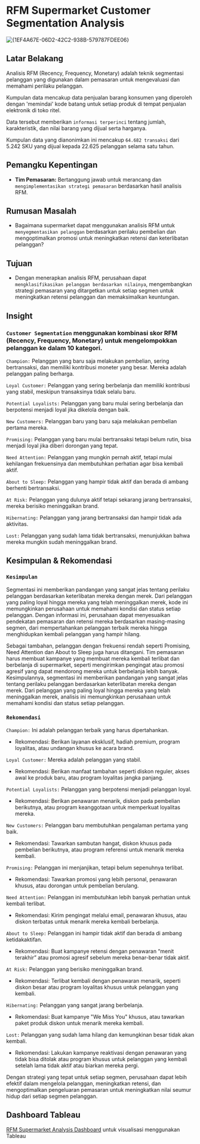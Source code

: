 # RFM Supermarket Customer Segmentation Analysis

![{1EF4A67E-06D2-42C2-938B-579787FDEE06}](https://github.com/user-attachments/assets/381c4313-1376-4426-9453-33b68132ae0b)


## **Latar Belakang**
Analisis RFM (Recency, Frequency, Monetary) adalah teknik segmentasi pelanggan yang digunakan dalam pemasaran untuk mengevaluasi dan memahami perilaku pelanggan.

Kumpulan data mencakup data penjualan barang konsumen yang diperoleh dengan 'memindai' kode batang untuk setiap produk di tempat penjualan elektronik di toko ritel.

Data tersebut memberikan `informasi terperinci` tentang jumlah, karakteristik, dan nilai barang yang dijual serta harganya.

Kumpulan data yang dianonimkan ini mencakup `64.682 transaksi` dari 5.242 SKU yang dijual kepada 22.625 pelanggan selama satu tahun.


## **Pemangku Kepentingan**

- **Tim Pemasaran:** Bertanggung jawab untuk merancang dan `mengimplementasikan strategi pemasaran` berdasarkan hasil analisis RFM.


## **Rumusan Masalah**

- Bagaimana supermarket dapat menggunakan analisis RFM untuk `menyegmentasikan pelanggan` berdasarkan perilaku pembelian dan mengoptimalkan promosi untuk meningkatkan retensi dan keterlibatan pelanggan?
  

## **Tujuan**

- Dengan menerapkan analisis RFM, perusahaan dapat `mengklasifikasikan pelanggan berdasarkan nilainya`, mengembangkan strategi pemasaran yang ditargetkan untuk setiap segmen untuk meningkatkan retensi pelanggan dan memaksimalkan keuntungan.


## Insight 

### **`Customer Segmentation`** menggunakan kombinasi skor RFM (Recency, Frequency, Monetary) untuk mengelompokkan pelanggan ke dalam 10 kategori.

`Champion:` Pelanggan yang baru saja melakukan pembelian, sering bertransaksi, dan memiliki kontribusi moneter yang besar. Mereka adalah pelanggan paling berharga.

`Loyal Customer:` Pelanggan yang sering berbelanja dan memiliki kontribusi yang stabil, meskipun transaksinya tidak selalu baru.

`Potential Loyalists:` Pelanggan yang baru mulai sering berbelanja dan berpotensi menjadi loyal jika dikelola dengan baik.

`New Customers:` Pelanggan baru yang baru saja melakukan pembelian pertama mereka.

`Promising:` Pelanggan yang baru mulai bertransaksi tetapi belum rutin, bisa menjadi loyal jika diberi dorongan yang tepat.

`Need Attention:` Pelanggan yang mungkin pernah aktif, tetapi mulai kehilangan frekuensinya dan membutuhkan perhatian agar bisa kembali aktif.

`About to Sleep:` Pelanggan yang hampir tidak aktif dan berada di ambang berhenti bertransaksi.

`At Risk:` Pelanggan yang dulunya aktif tetapi sekarang jarang bertransaksi, mereka berisiko meninggalkan brand.

`Hibernating:` Pelanggan yang jarang bertransaksi dan hampir tidak ada aktivitas.

`Lost:`  Pelanggan yang sudah lama tidak bertransaksi, menunjukkan bahwa mereka mungkin sudah meninggalkan brand.


## **Kesimpulan & Rekomendasi**

### **`Kesimpulan`**

Segmentasi ini memberikan pandangan yang sangat jelas tentang perilaku pelanggan berdasarkan keterlibatan mereka dengan merek. Dari pelanggan yang paling loyal hingga mereka yang telah meninggalkan merek, kode ini memungkinkan perusahaan untuk memahami kondisi dan status setiap pelanggan. Dengan informasi ini, perusahaan dapat menyesuaikan pendekatan pemasaran dan retensi mereka berdasarkan masing-masing segmen, dari mempertahankan pelanggan terbaik mereka hingga menghidupkan kembali pelanggan yang hampir hilang.

Sebagai tambahan, pelanggan dengan frekuensi rendah seperti Promising, Need Attention dan About to Sleep juga harus ditangani. Tim pemasaran harus membuat kampanye yang membuat mereka kembali terlibat dan berbelanja di supermarket, seperti mengirimkan pengingat atau promosi agresif yang dapat mendorong mereka untuk berbelanja lebih banyak. Kesimpulannya, segmentasi ini memberikan pandangan yang sangat jelas tentang perilaku pelanggan berdasarkan keterlibatan mereka dengan merek. Dari pelanggan yang paling loyal hingga mereka yang telah meninggalkan merek, analisis ini memungkinkan perusahaan untuk memahami kondisi dan status setiap pelanggan.

### **`Rekomendasi`**

`Champion:` Ini adalah pelanggan terbaik yang harus dipertahankan.

- Rekomendasi: Berikan layanan eksklusif, hadiah premium, program loyalitas, atau undangan khusus ke acara brand.

`Loyal Customer:` Mereka adalah pelanggan yang stabil.

- Rekomendasi: Berikan manfaat tambahan seperti diskon reguler, akses awal ke produk baru, atau program loyalitas jangka panjang.

`Potential Loyalists:` Pelanggan yang berpotensi menjadi pelanggan loyal.

- Rekomendasi: Berikan penawaran menarik, diskon pada pembelian berikutnya, atau program keanggotaan untuk memperkuat loyalitas mereka.

`New Customers:` Pelanggan baru membutuhkan pengalaman pertama yang baik.

- Rekomendasi: Tawarkan sambutan hangat, diskon khusus pada pembelian berikutnya, atau program referensi untuk menarik mereka kembali.

`Promising:` Pelanggan ini menjanjikan, tetapi belum sepenuhnya terlibat.

- Rekomendasi: Tawarkan promosi yang lebih personal, penawaran khusus, atau dorongan untuk pembelian berulang.

`Need Attention:` Pelanggan ini membutuhkan lebih banyak perhatian untuk kembali terlibat.

- Rekomendasi: Kirim pengingat melalui email, penawaran khusus, atau diskon terbatas untuk menarik mereka kembali berbelanja.

`About to Sleep:` Pelanggan ini hampir tidak aktif dan berada di ambang ketidakaktifan.

- Rekomendasi: Buat kampanye retensi dengan penawaran “menit terakhir” atau promosi agresif sebelum mereka benar-benar tidak aktif.

`At Risk:` Pelanggan yang berisiko meninggalkan brand.

- Rekomendasi: Terlibat kembali dengan penawaran menarik, seperti diskon besar atau program loyalitas khusus untuk pelanggan yang kembali.

`Hibernating:` Pelanggan yang sangat jarang berbelanja.

- Rekomendasi: Buat kampanye "We Miss You" khusus, atau tawarkan paket produk diskon untuk menarik mereka kembali.

`Lost:` Pelanggan yang sudah lama hilang dan kemungkinan besar tidak akan kembali.

- Rekomendasi: Lakukan kampanye reaktivasi dengan penawaran yang tidak bisa ditolak atau program khusus untuk pelanggan yang kembali setelah lama tidak aktif atau biarkan mereka pergi.

Dengan strategi yang tepat untuk setiap segmen, perusahaan dapat lebih efektif dalam mengelola pelanggan, meningkatkan retensi, dan mengoptimalkan pengeluaran pemasaran untuk meningkatkan nilai seumur hidup dari setiap segmen pelanggan.


## Dashboard Tableau

[RFM Supermarket Analysis Dashboard](https://public.tableau.com/views/RFMSupermarketAnalysis/StoryRFMSupermarketAnalysis?:language=en-US&publish=yes&:sid=&:redirect=auth&:display_count=n&:origin=viz_share_link) untuk visualisasi menggunakan Tableau
